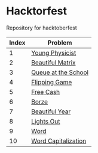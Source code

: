 # Hacktorfest
Repository for hacktoberfest

| Index | Problem 
| --- | --- |
| 1 | [Young Physicist](https://codeforces.com/problemset/problem/69/A) | 
| 2 | [Beautiful Matrix](https://codeforces.com/problemset/problem/263/A) |   
| 3 | [Queue at the School](https://codeforces.com/problemset/problem/266/B) | 
| 4 | [Flipping Game](https://codeforces.com/problemset/problem/327/A) |
| 5 | [Free Cash](http://codeforces.com/problemset/problem/237/A) |
| 6 | [Borze](http://codeforces.com/problemset/problem/32/B) |
| 7 | [Beautiful Year](http://codeforces.com/problemset/problem/271/A) |
| 8 | [Lights Out](http://codeforces.com/problemset/problem/275/A) |
| 9 | [Word](http://codeforces.com/problemset/problem/59/A) |
| 10 | [Word Capitalization](http://codeforces.com/problemset/problem/281/A) |
